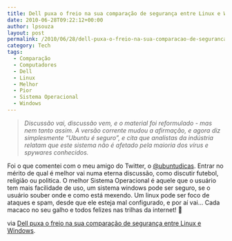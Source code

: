 ```yaml
---
title: Dell puxa o freio na sua comparação de segurança entre Linux e Windows
date: 2010-06-28T09:22:12+00:00
author: lpsouza
layout: post
permalink: /2010/06/28/dell-puxa-o-freio-na-sua-comparacao-de-seguranca-entre-linux-e-windows/
category: Tech
tags:
  - Comparação
  - Computadores
  - Dell
  - Linux
  - Melhor
  - Pior
  - Sistema Operacional
  - Windows
---
```

> _Discussão vai, discussão vem, e o material foi reformulado - mas nem tanto assim. A versão corrente mudou a afirmação, e agora diz simplesmente “Ubuntu é seguro”, e cita que analistas da indústria relatam que este sistema não é afetado pela maioria dos vírus e spywares conhecidos._

Foi o que comentei com o meu amigo do Twitter, o [@ubuntudicas](http://twitter.com/ubuntudicas). Entrar no mérito de qual é melhor vai numa eterna discussão, como discutir futebol, religião ou politica. O melhor Sistema Operacional é aquele que o usuário tem mais facilidade de uso, um sistema windows pode ser seguro, se o usuário souber onde e como está mexendo. Um linux pode ser foco de ataques e spam, desde que ele esteja mal configurado, e por aí vai... Cada macaco no seu galho e todos felizes nas trilhas da internet! 🙂

via [Dell puxa o freio na sua comparação de segurança entre Linux e Windows](http://br-linux.org/2010/dell-puxa-o-freio-na-sua-comparacao-de-seguranca-entre-linux-e-windows/).

